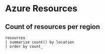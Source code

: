 # Azure Resources

## Count of resources per region
```kusto
resources
| summarize count() by location
| order by count_
```